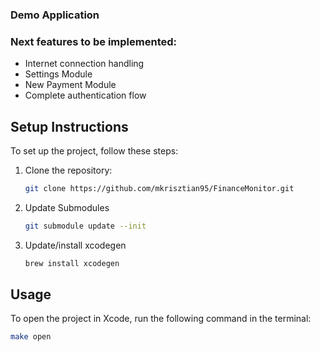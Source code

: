 ### Demo Application

### Next features to be implemented: 
 - Internet connection handling
 - Settings Module
 - New Payment Module
 - Complete authentication flow

## Setup Instructions

To set up the project, follow these steps:

1. Clone the repository:
   ```bash
   git clone https://github.com/mkrisztian95/FinanceMonitor.git

2. Update Submodules
   ```bash
   git submodule update --init
3. Update/install xcodegen
   ```bash
   brew install xcodegen
## Usage
To open the project in Xcode, run the following command in the terminal:
```bash
make open


